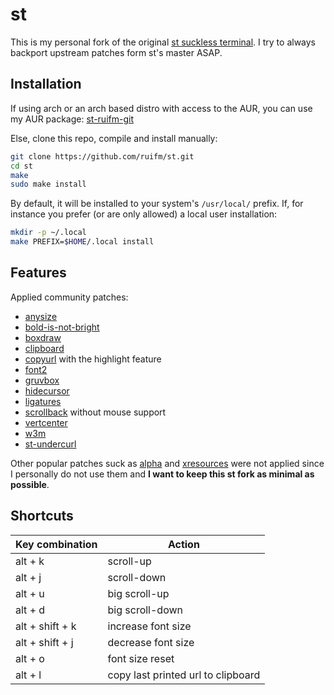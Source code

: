 # st

This is my personal fork of the original [st suckless terminal](https://st.suckless.org/). I try to always backport upstream patches form st's master ASAP.

## Installation

If using arch or an arch based distro with access to the AUR, you can use my AUR
package: [st-ruifm-git](https://aur.archlinux.org/packages/st-ruifm-git/)

Else, clone this repo, compile and install manually:

```bash
git clone https://github.com/ruifm/st.git
cd st
make
sudo make install
```

By default, it will be installed to your system's `/usr/local/` prefix. If, for
instance you prefer (or are only allowed) a local user installation:

```bash
mkdir -p ~/.local
make PREFIX=$HOME/.local install
```

## Features

Applied community patches:

* [anysize](https://st.suckless.org/patches/anysize/)
* [bold-is-not-bright](https://st.suckless.org/patches/bold-is-not-bright/)
* [boxdraw](https://st.suckless.org/patches/boxdraw/)
* [clipboard](https://st.suckless.org/patches/clipboard/)
* [copyurl](https://st.suckless.org/patches/copyurl/) with the highlight feature
* [font2](https://st.suckless.org/patches/font2/)
* [gruvbox](https://st.suckless.org/patches/gruvbox/)
* [hidecursor](https://st.suckless.org/patches/hidecursor/)
* [ligatures](https://st.suckless.org/patches/ligatures/)
* [scrollback](https://st.suckless.org/patches/scrollback/) without mouse support
* [vertcenter](https://st.suckless.org/patches/vertcenter/)
* [w3m](https://st.suckless.org/patches/w3m/)
* [st-undercurl](https://github.com/hexoctal/st-undercurl)

Other popular patches suck as [alpha](https://st.suckless.org/patches/alpha/)
and [xresources](https://st.suckless.org/patches/xresources/) were not applied
since I personally do not use them and **I want to keep this st fork as minimal
as possible**.

## Shortcuts

Key combination | Action
--- | ---
alt + k | scroll-up
alt + j | scroll-down
alt + u | big scroll-up
alt + d | big scroll-down
alt + shift + k | increase font size
alt + shift + j | decrease font size
alt + o | font size reset
alt + l | copy last printed url to clipboard
